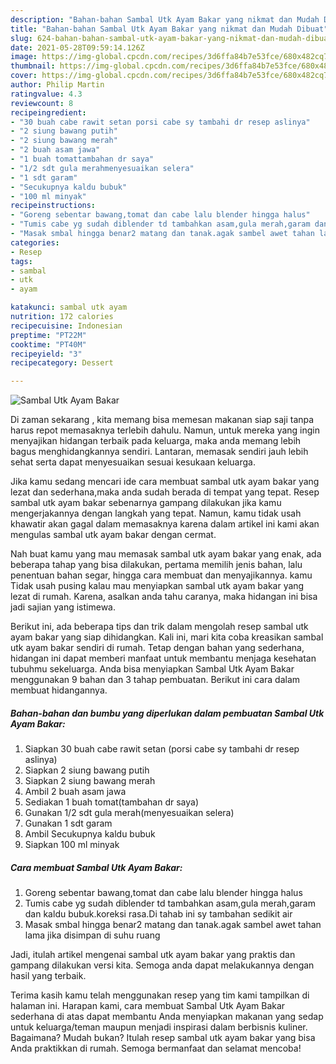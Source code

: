 ```yaml
---
description: "Bahan-bahan Sambal Utk Ayam Bakar yang nikmat dan Mudah Dibuat"
title: "Bahan-bahan Sambal Utk Ayam Bakar yang nikmat dan Mudah Dibuat"
slug: 624-bahan-bahan-sambal-utk-ayam-bakar-yang-nikmat-dan-mudah-dibuat
date: 2021-05-28T09:59:14.126Z
image: https://img-global.cpcdn.com/recipes/3d6ffa84b7e53fce/680x482cq70/sambal-utk-ayam-bakar-foto-resep-utama.jpg
thumbnail: https://img-global.cpcdn.com/recipes/3d6ffa84b7e53fce/680x482cq70/sambal-utk-ayam-bakar-foto-resep-utama.jpg
cover: https://img-global.cpcdn.com/recipes/3d6ffa84b7e53fce/680x482cq70/sambal-utk-ayam-bakar-foto-resep-utama.jpg
author: Philip Martin
ratingvalue: 4.3
reviewcount: 8
recipeingredient:
- "30 buah cabe rawit setan porsi cabe sy tambahi dr resep aslinya"
- "2 siung bawang putih"
- "2 siung bawang merah"
- "2 buah asam jawa"
- "1 buah tomattambahan dr saya"
- "1/2 sdt gula merahmenyesuaikan selera"
- "1 sdt garam"
- "Secukupnya kaldu bubuk"
- "100 ml minyak"
recipeinstructions:
- "Goreng sebentar bawang,tomat dan cabe lalu blender hingga halus"
- "Tumis cabe yg sudah diblender td tambahkan asam,gula merah,garam dan kaldu bubuk.koreksi rasa.Di tahab ini sy tambahan sedikit air"
- "Masak smbal hingga benar2 matang dan tanak.agak sambel awet tahan lama jika disimpan di suhu ruang"
categories:
- Resep
tags:
- sambal
- utk
- ayam

katakunci: sambal utk ayam 
nutrition: 172 calories
recipecuisine: Indonesian
preptime: "PT22M"
cooktime: "PT40M"
recipeyield: "3"
recipecategory: Dessert

---
```



![Sambal Utk Ayam Bakar](https://img-global.cpcdn.com/recipes/3d6ffa84b7e53fce/680x482cq70/sambal-utk-ayam-bakar-foto-resep-utama.jpg)

Di zaman  sekarang , kita memang bisa memesan makanan siap saji tanpa harus repot memasaknya terlebih dahulu. Namun, untuk mereka yang ingin menyajikan hidangan terbaik pada keluarga, maka anda memang lebih bagus menghidangkannya sendiri. Lantaran, memasak sendiri jauh lebih sehat serta dapat menyesuaikan sesuai kesukaan keluarga.

Jika kamu sedang mencari ide cara membuat sambal utk ayam bakar yang lezat dan sederhana,maka anda sudah berada di tempat yang tepat. Resep sambal utk ayam bakar  sebenarnya gampang dilakukan jika kamu mengerjakannya dengan langkah yang tepat. Namun, kamu tidak usah khawatir akan gagal dalam memasaknya 
karena dalam artikel ini kami akan mengulas sambal utk ayam bakar dengan cermat.  



Nah buat kamu yang mau memasak sambal utk ayam bakar yang enak, ada beberapa tahap yang bisa dilakukan, pertama memilih jenis bahan, lalu penentuan bahan segar, hingga cara membuat dan menyajikannya. kamu Tidak usah pusing kalau mau menyiapkan sambal utk ayam bakar yang lezat di rumah. Karena, asalkan anda  tahu caranya, maka hidangan ini bisa jadi sajian yang istimewa.

Berikut ini, ada beberapa tips dan trik dalam mengolah resep sambal utk ayam bakar yang siap dihidangkan. Kali ini, mari kita coba kreasikan sambal utk ayam bakar sendiri di rumah. Tetap dengan bahan yang sederhana, hidangan ini dapat memberi manfaat untuk membantu menjaga kesehatan tubuhmu sekeluarga. Anda bisa menyiapkan Sambal Utk Ayam Bakar menggunakan 9 bahan dan 3 tahap pembuatan. Berikut ini cara dalam membuat hidangannya.

<!--inarticleads1-->

##### Bahan-bahan dan bumbu yang diperlukan dalam pembuatan Sambal Utk Ayam Bakar:

1. Siapkan 30 buah cabe rawit setan (porsi cabe sy tambahi dr resep aslinya)
1. Siapkan 2 siung bawang putih
1. Siapkan 2 siung bawang merah
1. Ambil 2 buah asam jawa
1. Sediakan 1 buah tomat(tambahan dr saya)
1. Gunakan 1/2 sdt gula merah(menyesuaikan selera)
1. Gunakan 1 sdt garam
1. Ambil Secukupnya kaldu bubuk
1. Siapkan 100 ml minyak




<!--inarticleads2-->

##### Cara membuat Sambal Utk Ayam Bakar:

1. Goreng sebentar bawang,tomat dan cabe lalu blender hingga halus
1. Tumis cabe yg sudah diblender td tambahkan asam,gula merah,garam dan kaldu bubuk.koreksi rasa.Di tahab ini sy tambahan sedikit air
1. Masak smbal hingga benar2 matang dan tanak.agak sambel awet tahan lama jika disimpan di suhu ruang




Jadi, itulah artikel mengenai  sambal utk ayam bakar  yang praktis dan gampang dilakukan versi kita. Semoga anda dapat melakukannya dengan hasil yang terbaik. 

Terima kasih kamu telah menggunakan resep yang tim kami tampilkan di halaman ini. Harapan kami, cara membuat  Sambal Utk Ayam Bakar sederhana di atas dapat membantu Anda menyiapkan makanan yang sedap untuk keluarga/teman maupun menjadi inspirasi dalam berbisnis kuliner. Bagaimana? Mudah bukan? Itulah resep sambal utk ayam bakar yang bisa Anda praktikkan di rumah. Semoga bermanfaat dan selamat mencoba!


